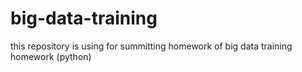 # big-data-training
this repository is using for summitting homework of big data training homework (python)
